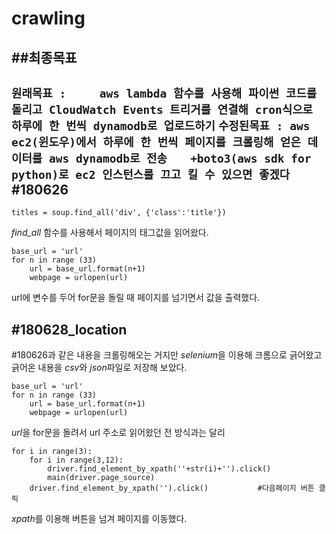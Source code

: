 # crawling
##최종목표
-
`
원래목표 :    
aws lambda 함수를 사용해 파이썬 코드를 돌리고 CloudWatch Events 트리거를 연결해 cron식으로 하루에 한 번씩 dynamodb로 업로드하기
`
`
수정된목표 : aws ec2(윈도우)에서 하루에 한 번씩 페이지를 크롤링해 얻은 데이터를 aws dynamodb로 전송   
`
`
+boto3(aws sdk for python)로 ec2 인스턴스를 끄고 킬 수 있으면 좋겠다
`
#180626
-
~~~
titles = soup.find_all('div', {'class':'title'})
~~~ 
*find_all* 함수를 사용해서 페이지의 태그값을 읽어왔다.  
~~~
base_url = 'url'  
for n in range (33)   
    url = base_url.format(n+1)   
    webpage = urlopen(url)   
~~~
url에 변수를 두어 for문을 돌릴 때 페이지를 넘기면서 값을 출력했다.   

#180628_location
-
#180626과 같은 내용을 크롤링해오는 거지만 *selenium*을 이용해 크롬으로 긁어왔고  
긁어온 내용을 *csv*와 *json*파일로 저장해 보았다.   

~~~
base_url = 'url'  
for n in range (33)   
    url = base_url.format(n+1)   
    webpage = urlopen(url)   
~~~
*url*을 for문을 돌려서 url 주소로 읽어왔던 전 방식과는 달리   

~~~
for i in range(3):                                                           
    for i in range(3,12):
        driver.find_element_by_xpath(''+str(i)+'').click() 
        main(driver.page_source)
    driver.find_element_by_xpath('').click()           #다음페이지 버튼 클릭
~~~
*xpath*를 이용해 버튼을 넘겨 페이지를 이동했다.
